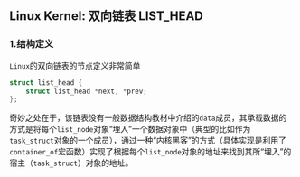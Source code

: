 ## Linux Kernel: 双向链表 LIST_HEAD

### 1.结构定义

`Linux`的双向链表的节点定义非常简单

```c
struct list_head {
    struct list_head *next, *prev;
};
```

奇妙之处在于，该链表没有一般数据结构教材中介绍的`data`成员，其承载数据的方式是将每个`list_node`对象“埋入”一个数据对象中（典型的比如作为`task_struct`对象的一个成员），通过一种“内核黑客”的方式（具体实现是利用了`container_of`宏函数）实现了根据每个`list_node`对象的地址来找到其所“埋入”的宿主（`task_struct`）对象的地址。

